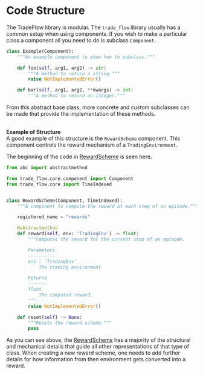 # Code Structure

The TradeFlow library is modular. The `trade_flow` library usually has a
common setup when using components. If you wish to make a particular class a
component all you need to do is subclass `Component`.

```python
class Example(Component):
    """An example component to show how to subclass."""

    def foo(self, arg1, arg2) -> str:
        """A method to return a string."""
        raise NotImplementedError()

    def bar(self, arg1, arg2, **kwargs) -> int:
        """A method to return an integer."""
```

From this abstract base class, more concrete and custom subclasses can be made
that provide the implementation of these methods.

<br>**Example of Structure**<br>
A good example of this structure is the `RewardScheme` component. This component
controls the reward mechanism of a `TradingEnvironment`.

The beginning of the code in [RewardScheme](https://github.com/fortesenselabs/trade_flow/blob/master/trade_flow/environments/generic/components/reward_scheme.py) is seen here.

```python
from abc import abstractmethod

from trade_flow.core.component import Component
from trade_flow.core import TimeIndexed


class RewardScheme(Component, TimeIndexed):
    """A component to compute the reward at each step of an episode."""

    registered_name = "rewards"

    @abstractmethod
    def reward(self, env: 'TradingEnv') -> float:
        """Computes the reward for the current step of an episode.

        Parameters
        ----------
        env : `TradingEnv`
            The trading environment

        Returns
        -------
        float
            The computed reward.
        """
        raise NotImplementedError()

    def reset(self) -> None:
        """Resets the reward scheme."""
        pass
```

As you can see above, the [RewardScheme](https://github.com/fortesenselabs/trade_flow/blob/master/trade_flow/environments/generic/components/reward_scheme.py) has a majority of the
structural and mechanical details that guide all other representations of that
type of class. When creating a new reward scheme, one needs to add further
details for how information from then environment gets converted into a reward.
